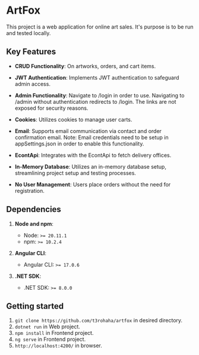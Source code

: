 # ArtFox

This project is a web application for online art sales. It's purpose is to be run and tested locally.

## Key Features

- **CRUD Functionality**: On artworks, orders, and cart items.

- **JWT Authentication**: Implements JWT authentication to safeguard admin access.

- **Admin Functionality**: Navigate to /login in order to use. Navigating to /admin without authentication redirects to /login. The links are not exposed for security reasons.

- **Cookies**: Utilizes cookies to manage user carts.

- **Email**: Supports email communication via contact and order confirmation email. Note: Email credentials need to be setup in appSettings.json in order to enable this functionality.

- **EcontApi**: Integrates with the EcontApi to fetch delivery offices.

- **In-Memory Database**: Utilizes an in-memory database setup, streamlining project setup and testing processes.

- **No User Management**: Users place orders without the need for registration.

## Dependencies

1. **Node and npm**:
   - Node: `>= 20.11.1`
   - npm: `>= 10.2.4`
   
2. **Angular CLI**:
   - Angular CLI: `>= 17.0.6`

3. **.NET SDK**:
   - .NET SDK: `>= 8.0.0`

## Getting started

1. ```git clone https://github.com/t3rohaha/artfox``` in desired directory.
2. ```dotnet run``` in Web project.
3. ```npm install``` in Frontend project.
4. ```ng serve``` in Frontend project.
5. ```http://localhost:4200/``` in browser.
